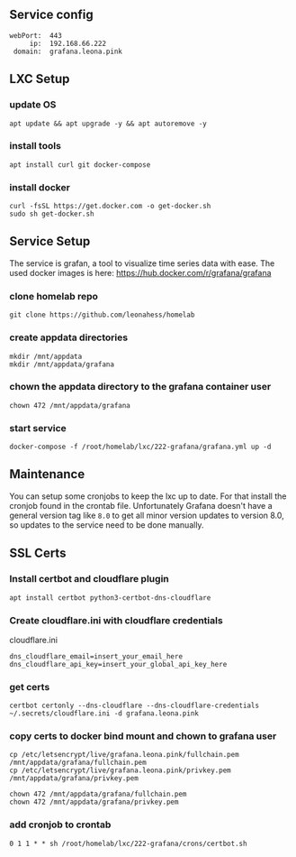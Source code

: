 ## Service config

```
webPort:  443
     ip:  192.168.66.222
 domain:  grafana.leona.pink
```

## LXC Setup

### update OS

```
apt update && apt upgrade -y && apt autoremove -y
```

### install tools

```
apt install curl git docker-compose
```

### install docker

```
curl -fsSL https://get.docker.com -o get-docker.sh
sudo sh get-docker.sh
```


## Service Setup

The service is grafan, a tool to visualize time series data with ease.
The used docker images is here: https://hub.docker.com/r/grafana/grafana

### clone homelab repo

```
git clone https://github.com/leonahess/homelab
```

### create appdata directories

```
mkdir /mnt/appdata
mkdir /mnt/appdata/grafana
```

### chown the appdata directory to the grafana container user

```
chown 472 /mnt/appdata/grafana
```

### start service

```
docker-compose -f /root/homelab/lxc/222-grafana/grafana.yml up -d
```

## Maintenance

You can setup some cronjobs to keep the lxc up to date. For that install the cronjob found in the crontab file. Unfortunately Grafana doesn't have a general version tag like `8.0` to get all minor version updates to version 8.0, 
so updates to the service need to be done manually.

## SSL Certs

### Install certbot and cloudflare plugin

```
apt install certbot python3-certbot-dns-cloudflare
```

### Create cloudflare.ini with cloudflare credentials

cloudflare.ini
```
dns_cloudflare_email=insert_your_email_here
dns_cloudflare_api_key=insert_your_global_api_key_here
```

### get certs

```
certbot certonly --dns-cloudflare --dns-cloudflare-credentials ~/.secrets/cloudflare.ini -d grafana.leona.pink
```

### copy certs to docker bind mount and chown to grafana user

```
cp /etc/letsencrypt/live/grafana.leona.pink/fullchain.pem /mnt/appdata/grafana/fullchain.pem
cp /etc/letsencrypt/live/grafana.leona.pink/privkey.pem /mnt/appdata/grafana/privkey.pem

chown 472 /mnt/appdata/grafana/fullchain.pem
chown 472 /mnt/appdata/grafana/privkey.pem
```

### add cronjob to crontab

```
0 1 1 * * sh /root/homelab/lxc/222-grafana/crons/certbot.sh
```

